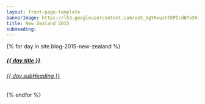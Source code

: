 ```yaml
---
layout: front-page-template
bannerImage: https://lh3.googleusercontent.com/oeS_VgYKwuJnTEPIcdBTv5VJHJzf9oaVWrWnZqgAuJ1awl7k2d5Bb_FDdP2Vi0mTun-X3OJdmgd342g_6_BqgAmM0La4yBo7lGaRk-RWsgDPOROb5c7pNV4j_lguIUdxclXeUJx4-Q
title: New Zealand 2015
subHeading: 
---
```


<div class="text-uppercase adventure-list experience">
  {% for day in site.blog-2015-new-zealand %}
    <div class="col-md-6 col-sm-6 animated fadeInUp" data-wow-delay="0.1s" data-wow-duration="1s">
      <a href="{{day.url | prepend: site.baseurl}}">
        <img src="{{ day.bannerImage }}"  alt="" class="img-responsive">
        <div class="overlay-lnk text-uppercase text-center">
          <i class="icon icon-streetsign"></i>
          <h5>{{ day.title }}</h5>
          <h6>{{ day.subHeading }}</h6>
        </div>
      </a>
    </div>
  {% endfor %}
</div>
